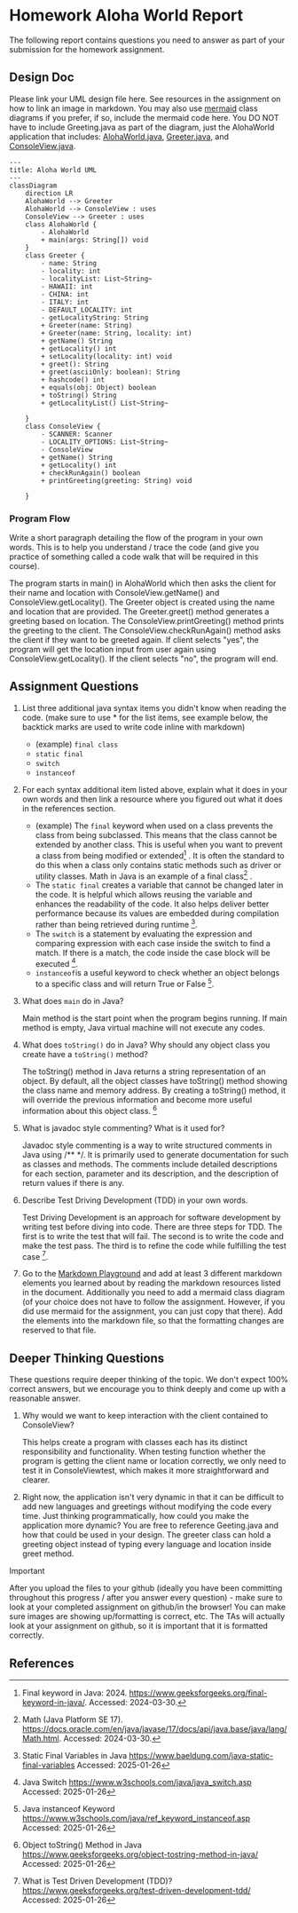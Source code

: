 # Homework Aloha World Report

The following report contains questions you need to answer as part of your submission for the homework assignment. 


## Design Doc
Please link your UML design file here. See resources in the assignment on how to
link an image in markdown. You may also use [mermaid] class diagrams if you prefer, if so, include the mermaid code here.  You DO NOT have to include Greeting.java as part of the diagram, just the AlohaWorld application that includes: [AlohaWorld.java], [Greeter.java], and [ConsoleView.java].
```mermaid
---
title: Aloha World UML
---
classDiagram
    direction LR
    AlohaWorld --> Greeter
    AlohaWorld --> ConsoleView : uses
    ConsoleView --> Greeter : uses
    class AlohaWorld {
        - AlohaWorld
        + main(args: String[]) void
    }
    class Greeter {
        - name: String
        - locality: int
        - localityList: List~String~
        - HAWAII: int
        - CHINA: int
        - ITALY: int
        - DEFAULT_LOCALITY: int
        - getLocalityString: String
        + Greeter(name: String)
        + Greeter(name: String, locality: int)
        + getName() String
        + getLocality() int
        + setLocality(locality: int) void
        + greet(): String
        + greet(asciiOnly: boolean): String
        + hashcode() int
        + equals(obj: Object) boolean
        + toString() String
        + getLocalityList() List~String~

    }
    class ConsoleView {
        - SCANNER: Scanner
        - LOCALITY_OPTIONS: List~String~
        - ConsoleView
        + getName() String
        + getLocality() int
        + checkRunAgain() boolean
        + printGreeting(greeting: String) void
        
    }
```

### Program Flow
Write a short paragraph detailing the flow of the program in your own words. This is to help you understand / trace the code (and give you practice of something called a code walk that will be required in this course).

   The program starts in main() in AlohaWorld which then asks the client for their name and location with ConsoleView.getName() and ConsoleView.getLocality(). The Greeter object is created using the name and location that are provided. The Greeter.greet() method generates a greeting based on location. The ConsoleView.printGreeting() method prints the greeting to the client. The ConsoleView.checkRunAgain() method asks the client if they want to be greeted again. If client selects "yes", the program will get the location input from user again using ConsoleView.getLocality(). If the client selects "no", the program will end.

## Assignment Questions

1. List three additional java syntax items you didn't know when reading the code.  (make sure to use * for the list items, see example below, the backtick marks are used to write code inline with markdown)
   
   * (example) `final class`
   * `static final`
   * `switch`
   * `instanceof`

2. For each syntax additional item listed above, explain what it does in your own words and then link a resource where you figured out what it does in the references section. 

    * (example) The `final` keyword when used on a class prevents the class from being subclassed. This means that the class cannot be extended by another class. This is useful when you want to prevent a class from being modified or extended[^1] . It is often the standard to do this when a class only contains static methods such as driver or utility classes. Math in Java is an example of a final class[^2] .
    * The `static final` creates a variable that cannot be changed later in the code. It is helpful which allows reusing the variable and enhances the readability of the code. It also helps deliver better performance because its values are embedded during compilation rather than being retrieved during runtime [^3].
    * The `switch` is a statement by evaluating the expression and comparing expression with each case inside the switch to find a match. If there is a match, the code inside the case block will be executed [^4]. 
    * `instanceof`is a useful keyword to check whether an object belongs to a specific class and will return True or False [^5].

3. What does `main` do in Java? 

    Main method is the start point when the program begins running. If main method is empty, Java virtual machine will not execute any codes.

4. What does `toString()` do in Java? Why should any object class you create have a `toString()` method?

    The toString() method in Java returns a string representation of an object. By default, all the object classes have toString() method showing the class name and memory address. By creating a toString() method, it will override the previous information and become more useful information about this object class. [^6]

5. What is javadoc style commenting? What is it used for? 

   Javadoc style commenting is a way to write structured comments in Java using /** */. It is primarily used to generate documentation for such as classes and methods. The comments include detailed descriptions for each section, parameter and its description, and the description of return values if there is any.


6. Describe Test Driving Development (TDD) in your own words. 

    Test Driving Development is an approach for software development by writing test before diving into code. There are three steps for TDD. The first is to write the test that will fail. The second is to write the code and make the test pass. The third is to refine the code while fulfilling the test case [^7].  

7. Go to the [Markdown Playground](MarkdownPlayground.md) and add at least 3 different markdown elements you learned about by reading the markdown resources listed in the document. Additionally you need to add a mermaid class diagram (of your choice does not have to follow the assignment. However, if you did use mermaid for the assignment, you can just copy that there). Add the elements into the markdown file, so that the formatting changes are reserved to that file. 


## Deeper Thinking Questions

These questions require deeper thinking of the topic. We don't expect 100% correct answers, but we encourage you to think deeply and come up with a reasonable answer. 


1. Why would we want to keep interaction with the client contained to ConsoleView?

   This helps create a program with classes each has its distinct responsibility and functionality. When testing function whether the program is getting the client name or location correctly, we only need to test it in ConsoleViewtest, which makes it more straightforward and clearer.

2. Right now, the application isn't very dynamic in that it can be difficult to add new languages and greetings without modifying the code every time. Just thinking programmatically,  how could you make the application more dynamic? You are free to reference Geeting.java and how that could be used in your design.
   The greeter class can hold a greeting object instead of typing every language and location inside greet method.


> [!IMPORTANT]
>  After you upload the files to your github (ideally you have been committing throughout this progress / after you answer every question) - make sure to look at your completed assignment on github/in the browser! You can make sure images are showing up/formatting is correct, etc. The TAs will actually look at your assignment on github, so it is important that it is formatted correctly.


## References

[^1]: Final keyword in Java: 2024. https://www.geeksforgeeks.org/final-keyword-in-java/. Accessed: 2024-03-30. 

[^2]: Math (Java Platform SE 17). https://docs.oracle.com/en/java/javase/17/docs/api/java.base/java/lang/Math.html. Accessed: 2024-03-30.

[^3]: Static Final Variables in Java https://www.baeldung.com/java-static-final-variables Accessed: 2025-01-26

[^4]: Java Switch https://www.w3schools.com/java/java_switch.asp Accessed: 2025-01-26

[^5]: Java instanceof Keyword https://www.w3schools.com/java/ref_keyword_instanceof.asp Accessed: 2025-01-26

[^6]: Object toString() Method in Java https://www.geeksforgeeks.org/object-tostring-method-in-java/ Accessed: 2025-01-26

[^7]: What is Test Driven Development (TDD)? https://www.geeksforgeeks.org/test-driven-development-tdd/ Accessed: 2025-01-26
<!-- This is a comment, below this link the links in the document are placed here to make ti easier to read. This is an optional style for markdown, and often as a student you will include the links inline. for example [mermaid](https://mermaid.js.org/intro/syntax-reference.html) -->
[mermaid]: https://mermaid.js.org/intro/syntax-reference.html
[AlohaWorld.java]: src/main/java/student/AlohaWorld.java
[Greeter.java]: src/main/java/student/Greeter.java
[ConsoleView.java]: src/main/java/student/ConsoleView.java